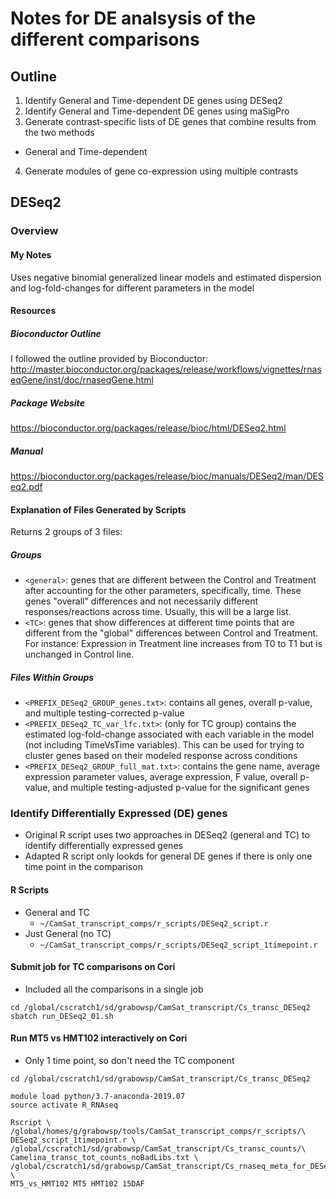 # Notes for DE analsysis of the different comparisons

## Outline
1. Identify General and Time-dependent DE genes using DESeq2
2. Identify General and Time-dependent DE genes using maSigPro
3. Generate contrast-specific lists of DE genes that combine results from 
the two methods
  * General and Time-dependent
4. Generate modules of gene co-expression using multiple contrasts

## DESeq2
### Overview
#### My Notes
Uses negative binomial generalized linear models and estimated dispersion and
log-fold-changes for different parameters in the model
#### Resources
##### Bioconductor Outline
I followed the outline provided by Bioconductor:
http://master.bioconductor.org/packages/release/workflows/vignettes/rnaseqGene/inst/doc/rnaseqGene.html
##### Package Website
https://bioconductor.org/packages/release/bioc/html/DESeq2.html
##### Manual
https://bioconductor.org/packages/release/bioc/manuals/DESeq2/man/DESeq2.pdf
#### Explanation of Files Generated by Scripts
Returns 2 groups of 3 files:
##### Groups
* `<general>`: genes that are different between the Control and Treatment after
accounting for the other parameters, specifically, time.
These genes "overall" differences and not necessarily different
responses/reactions across time.
Usually, this will be a large list.
* `<TC>`: genes that show differences at different time points that are
different from the "global" differences between Control and Treatment.
For instance: Expression in Treatment line increases from T0 to T1 but is
unchanged in Control line.
##### Files Within Groups
* `<PREFIX_DESeq2_GROUP_genes.txt>`: contains all genes, overall p-value,
and multiple testing-corrected p-value
* `<PREFIX_DESeq2_TC_var_lfc.txt>`: (only for TC group) contains the estimated
log-fold-change associated with each variable in the model (not including
TimeVsTime variables). This can be used for trying to cluster genes based on
their modeled response across conditions
* `<PREFIX_DESeq2_GROUP_full_mat.txt>`: contains the gene name, average
expression parameter values, average expression, F value, overall p-value, and
multiple testing-adjusted p-value for the significant genes
### Identify Differentially Expressed (DE) genes
* Original R script uses two approaches in DESeq2 (general and TC) to identify
differentially expressed genes
* Adapted R script only lookds for general DE genes if there is only one time 
point in the comparison
#### R Scripts
* General and TC 
  * `~/CamSat_transcript_comps/r_scripts/DESeq2_script.r`
* Just General (no TC)
  * `~/CamSat_transcript_comps/r_scripts/DESeq2_script_1timepoint.r`
#### Submit job for TC comparisons on Cori
* Included all the comparisons in a single job
```
cd /global/cscratch1/sd/grabowsp/CamSat_transcript/Cs_transc_DESeq2
sbatch run_DESeq2_01.sh
```
#### Run MT5 vs HMT102 interactively on Cori
* Only 1 time point, so don't need the TC component
```
cd /global/cscratch1/sd/grabowsp/CamSat_transcript/Cs_transc_DESeq2

module load python/3.7-anaconda-2019.07
source activate R_RNAseq

Rscript \
/global/homes/g/grabowsp/tools/CamSat_transcript_comps/r_scripts/\
DESeq2_script_1timepoint.r \
/global/cscratch1/sd/grabowsp/CamSat_transcript/Cs_transc_counts/\
Camelina_transc_tot_counts_noBadLibs.txt \
/global/cscratch1/sd/grabowsp/CamSat_transcript/Cs_rnaseq_meta_for_DESeq2.txt \
MT5_vs_HMT102 MT5 HMT102 15DAF

```


 
